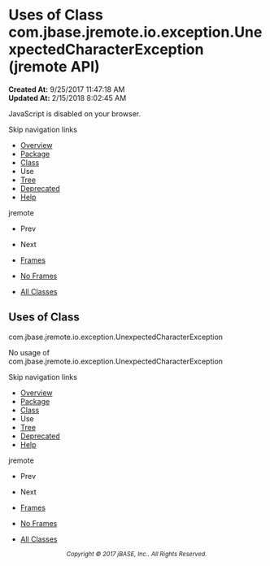 # Uses of Class com.jbase.jremote.io.exception.UnexpectedCharacterException (jremote   API)

**Created At:** 9/25/2017 11:47:18 AM  
**Updated At:** 2/15/2018 8:02:45 AM  

<script type="text/javascript"><!--
    try {
        if (location.href.indexOf('is-external=true') == -1) {
            parent.document.title="Uses of Class com.jbase.jremote.io.exception.UnexpectedCharacterException (jremote   API)";
        }
    }
    catch(err) {
    }
//--></script><noscript><div>JavaScript is disabled on your browser.</div></noscript><!-- ========= START OF TOP NAVBAR ======= -->
<!--   -->
Skip navigation links
<!--   -->
- [Overview](../../../../../../overview-summary.html)
- [Package](/39254-exception/com_jbase_jremote_io_exception_package-summary)
- [Class](/39254-exception/com_jbase_jremote_io_exception_UnexpectedCharacterException "class in com.jbase.jremote.io.exception")
- Use
- [Tree](/39254-exception/com_jbase_jremote_io_exception_package-tree)
- [Deprecated](../../../../../../deprecated-list.html)
- [Help](../../../../../../help-doc.html)


jremote <br>

- Prev
- Next


- [Frames](../../../../../../index.html?com/jbase/jremote/io/exception/class-use//39255-class-use/com_jbase_jremote_io_exception_class-use_UnexpectedCharacterException)
- [No Frames](/39255-class-use/com_jbase_jremote_io_exception_class-use_UnexpectedCharacterException)


- [All Classes](../../../../../../allclasses-noframe.html)


<script type="text/javascript"><!--
  allClassesLink = document.getElementById("allclasses_navbar_top");
  if(window==top) {
    allClassesLink.style.display = "block";
  }
  else {
    allClassesLink.style.display = "none";
  }
  //--></script>
<!--   -->
<!-- ========= END OF TOP NAVBAR ========= -->
## Uses of Class
com.jbase.jremote.io.exception.UnexpectedCharacterException

No usage of com.jbase.jremote.io.exception.UnexpectedCharacterException
<!-- ======= START OF BOTTOM NAVBAR ====== -->
<!--   -->
Skip navigation links
<!--   -->
- [Overview](../../../../../../overview-summary.html)
- [Package](/39254-exception/com_jbase_jremote_io_exception_package-summary)
- [Class](/39254-exception/com_jbase_jremote_io_exception_UnexpectedCharacterException "class in com.jbase.jremote.io.exception")
- Use
- [Tree](/39254-exception/com_jbase_jremote_io_exception_package-tree)
- [Deprecated](../../../../../../deprecated-list.html)
- [Help](../../../../../../help-doc.html)


jremote <br>

- Prev
- Next


- [Frames](../../../../../../index.html?com/jbase/jremote/io/exception/class-use//39255-class-use/com_jbase_jremote_io_exception_class-use_UnexpectedCharacterException)
- [No Frames](/39255-class-use/com_jbase_jremote_io_exception_class-use_UnexpectedCharacterException)


- [All Classes](../../../../../../allclasses-noframe.html)


<script type="text/javascript"><!--
  allClassesLink = document.getElementById("allclasses_navbar_bottom");
  if(window==top) {
    allClassesLink.style.display = "block";
  }
  else {
    allClassesLink.style.display = "none";
  }
  //--></script>
<!--   -->
<!-- ======== END OF BOTTOM NAVBAR ======= -->
<small>			<center>			<i>Copyright © 2017 jBASE, Inc.. All Rights Reserved.</i>		</center></small>
